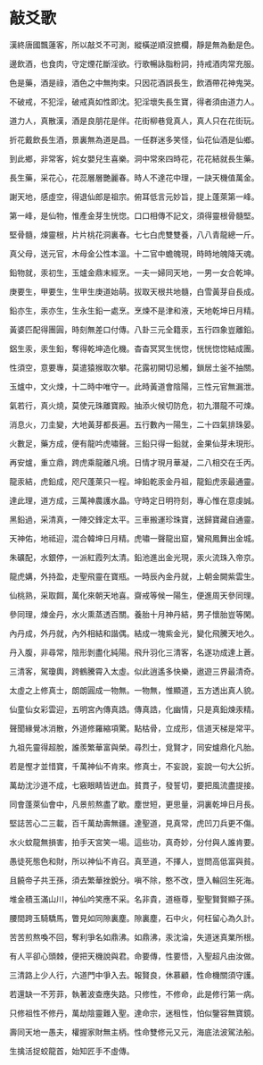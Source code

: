 # 敲爻歌

漢終唐國飄蓮客，所以敲爻不可測，縱橫逆順沒摭欄，靜是無為動是色。

邊飲酒，也食肉，守定煙花斷淫欲。行歌暢詠脂粉詞，持戒酒肉常充服。

色是藥，酒是祿，酒色之中無拘束。只因花酒誤長生，飲酒帶花神鬼哭。

不破戒，不犯淫，破戒真如性即沈。犯淫壞失長生寶，得者須由道力人。

道力人，真散漢，酒是良朋花是伴。花街柳巷覓真人，真人只在花街玩。

折花戴飲長生酒，景裏無為道是昌。一任群迷多笑怪，仙花仙酒是仙鄉。

到此鄉，非常客，姹女嬰兒生喜樂。洞中常來四時花，花花結就長生藥。

長生藥，采花心，花蕊層層艷麗春。時人不達花中理，一訣天機值萬金。

謝天地，感虛空，得退仙郎是祖宗。俯耳低言元妙旨，提上蓬萊第一峰。

第一峰，是仙物，惟產金芽生恍惚。口口相傳不記文，須得靈根骨髓堅。

堅骨髓，煉靈根，片片桃花洞裏春。七七白虎雙雙養，八八青龍總一斤。

真父母，送元官，木母金公性本溫。十二官中蟾魄現，時時地魄降天魂。

鉛物就，汞初生，玉爐金鼎末經烹。一夫一婦同天地，一男一女合乾坤。

庚要生，甲要生，生甲生庚道始萌。拔取天根共地髓，白雪黃芽自長成。

鉛亦生，汞亦生，生永生鉛一處烹。烹煉不是津和液，天地乾坤日月精。

黃婆匹配得團圓，時刻無差口付傳。八卦三元全籍汞，五行四象豈離鉛。

鋁生汞，汞生鉛，奪得乾坤造化機。杳杳冥冥生恍惚，恍恍惚惚結成團。

性須空，意要專，莫遣猿猴取次攀。花露初開切忌觸，鎖居土釜不抽關。

玉爐中，文火煉，十二時中唯守一。此時黃道會陰陽，三性元官無漏泄。

氣若行，真火燒，莫使元珠離寶殿。抽添火候切防危，初九潛龍不可煉。

消息火，刀圭變，大地黃芽都長遍。五行數內一陽生，二十四氣排珠晏。

火數足，藥方成，便有龍吟虎嘯聲。三鉛只得一鉛就，金果仙芽未現形。

再安爐，重立鼎，跨虎乘龍離凡境。日情才現月華凝，二八相交在壬丙。

龍汞結，虎鉛成，咫尺蓬萊只一程。坤鉛乾汞金丹祖，龍鉛虎汞最通靈。

達此理，道方成，三萬神農護水晶。守時定日明符刻，專心惟在意虔誠。

黑鉛過，采清真，一陣交鋒定太平。三車搬運珍珠寶，送歸寶藏自通靈。

天神佑，地祗迎，混合韓坤日月精。虎嘯一聲龍出窟，鸞飛鳳舞出金城。

朱礦配，水銀停，一派紅霞列太清。鉛池進出金光現，汞火流珠入帝京。

龍虎媾，外持盈，走聖飛靈在寶瓶。一時辰內金丹就，上朝金闕紫雲生。

仙桃熟，采取餌，萬化來朝天地喜。齋戒等候一陽生，便進周天參同理。

參同理，煉金丹，水火熏蒸透百關。養胎十月神丹結，男子懷胎豈等閑。

內丹成，外丹就，內外相結和諧偶。結成一塊紫金光，變化飛騰天地久。

丹入腹，非尋常，陰形剝盡化純陽。飛升羽化三清客，名遂功成達上蒼。

三清客，駕瓊輿，跨鶴騰霄入太虛。似此逍遙多快樂，遨遊三界最清奇。

太虛之上修真士，朗朗圓成一物無。一物無，惟顯道，五方透出真人貌。

仙童仙女彩雲迎，五明宮內傳真誥。傳真誥，化幽情，只是真鉛煉汞精。

聲聞緣覺冰消散，外道修羅縮項驚。點枯骨，立成形，信道天梯是常平。

九祖先靈得超脫，誰羨繁華富與榮。尋烈士，覓賢才，同安爐鼎化凡胎。

若是慳才並惜寶，千萬神仙不肯來。修真士，不妄說，妄說一句大公折。

萬劫沈沙道不成，七竅眼睛皆迸血。貧貫子，發誓切，要把風流盡提接。

同會蓬萊仙會中，凡景煎熬盡了歇。塵世短，更思量，洞裏乾坤日月長。

堅誌苦心二三載，百千萬劫壽無疆。達聖道，見真常，虎凹刀兵更不傷。

水火蚊龍無損害，拍手天宮笑一場。這些功，真奇妙，分付與人誰肯要。

愚徒死態色和財，所以神仙不肯召。真至道，不擇人，豈問高低富與貧。

且饒帝子共王孫，須去繁華挫銳分。嗔不除，憨不改，墮入輪回生死海。

堆金積玉滿山川，神仙吟笑應不采。名非貴，道極尊，聖聖賢賢顯子孫。

腰間跨玉騎驕馬，瞥見如同隙裏塵。隙裏塵，石中火，何枉留心為久計。

苦苦煎熬喚不回，奪利爭名如鼎沸。如鼎沸，汞沈淪，失道迷真業所根。

有人平卻心頭棘，便把天機說與君。命要傳，性要悟，入聖超凡由汝做。

三清路上少人行，六道門中爭入去。報賢良，休慕顧，性命機關須守護。

若還缺一不芳菲，執著波查應失路。只修性，不修命，此是修行第一病。

只修祖性不修丹，萬劫陰靈難入聖。達命宗，迷租性，怕似鑒容無寶鏡。

壽同天地一愚夫，權握家財無主柄。性命雙修元又元，海底法波駕法船。

生擒活捉蛟龍首，始知匠手不虛傳。
